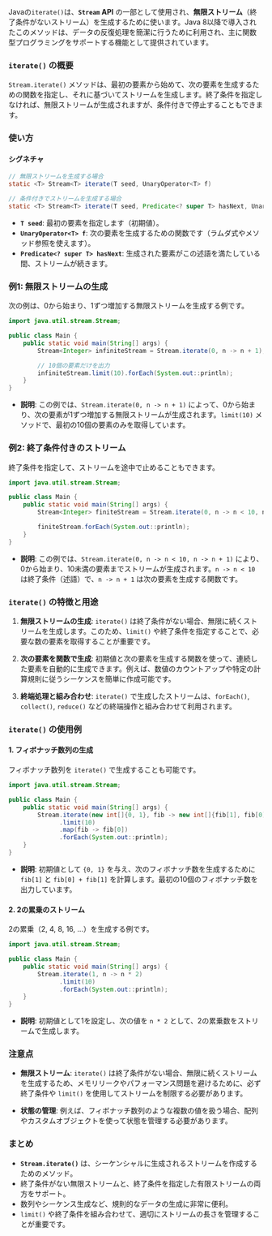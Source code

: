 Javaの`iterate()`は、**`Stream` API** の一部として使用され、**無限ストリーム**（終了条件がないストリーム）を生成するために使います。Java 8以降で導入されたこのメソッドは、データの反復処理を簡潔に行うために利用され、主に関数型プログラミングをサポートする機能として提供されています。

### `iterate()` の概要

`Stream.iterate()` メソッドは、最初の要素から始めて、次の要素を生成するための関数を指定し、それに基づいてストリームを生成します。終了条件を指定しなければ、無限ストリームが生成されますが、条件付きで停止することもできます。

### 使い方

#### シグネチャ

```java
// 無限ストリームを生成する場合
static <T> Stream<T> iterate(T seed, UnaryOperator<T> f)

// 条件付きでストリームを生成する場合
static <T> Stream<T> iterate(T seed, Predicate<? super T> hasNext, UnaryOperator<T> next)
```

- **`T seed`**: 最初の要素を指定します（初期値）。
- **`UnaryOperator<T> f`**: 次の要素を生成するための関数です（ラムダ式やメソッド参照を使えます）。
- **`Predicate<? super T> hasNext`**: 生成された要素がこの述語を満たしている間、ストリームが続きます。

### 例1: 無限ストリームの生成

次の例は、0から始まり、1ずつ増加する無限ストリームを生成する例です。

```java
import java.util.stream.Stream;

public class Main {
    public static void main(String[] args) {
        Stream<Integer> infiniteStream = Stream.iterate(0, n -> n + 1);

        // 10個の要素だけを出力
        infiniteStream.limit(10).forEach(System.out::println);
    }
}
```

- **説明**: この例では、`Stream.iterate(0, n -> n + 1)` によって、0から始まり、次の要素が1ずつ増加する無限ストリームが生成されます。`limit(10)` メソッドで、最初の10個の要素のみを取得しています。

### 例2: 終了条件付きのストリーム

終了条件を指定して、ストリームを途中で止めることもできます。

```java
import java.util.stream.Stream;

public class Main {
    public static void main(String[] args) {
        Stream<Integer> finiteStream = Stream.iterate(0, n -> n < 10, n -> n + 1);

        finiteStream.forEach(System.out::println);
    }
}
```

- **説明**: この例では、`Stream.iterate(0, n -> n < 10, n -> n + 1)` により、0から始まり、10未満の要素までストリームが生成されます。`n -> n < 10` は終了条件（述語）で、`n -> n + 1` は次の要素を生成する関数です。

### `iterate()` の特徴と用途

1. **無限ストリームの生成**: `iterate()` は終了条件がない場合、無限に続くストリームを生成します。このため、`limit()` や終了条件を指定することで、必要な数の要素を取得することが重要です。
  
2. **次の要素を関数で生成**: 初期値と次の要素を生成する関数を使って、連続した要素を自動的に生成できます。例えば、数値のカウントアップや特定の計算規則に従うシーケンスを簡単に作成可能です。

3. **終端処理と組み合わせ**: `iterate()` で生成したストリームは、`forEach()`, `collect()`, `reduce()` などの終端操作と組み合わせて利用されます。

### `iterate()` の使用例

#### 1. フィボナッチ数列の生成

フィボナッチ数列を `iterate()` で生成することも可能です。

```java
import java.util.stream.Stream;

public class Main {
    public static void main(String[] args) {
        Stream.iterate(new int[]{0, 1}, fib -> new int[]{fib[1], fib[0] + fib[1]})
              .limit(10)
              .map(fib -> fib[0])
              .forEach(System.out::println);
    }
}
```

- **説明**: 初期値として `{0, 1}` を与え、次のフィボナッチ数を生成するために `fib[1]` と `fib[0] + fib[1]` を計算します。最初の10個のフィボナッチ数を出力しています。

#### 2. 2の累乗のストリーム

2の累乗（2, 4, 8, 16, ...）を生成する例です。

```java
import java.util.stream.Stream;

public class Main {
    public static void main(String[] args) {
        Stream.iterate(1, n -> n * 2)
              .limit(10)
              .forEach(System.out::println);
    }
}
```

- **説明**: 初期値として1を設定し、次の値を `n * 2` として、2の累乗数をストリームで生成します。

### 注意点

- **無限ストリーム**: `iterate()` は終了条件がない場合、無限に続くストリームを生成するため、メモリリークやパフォーマンス問題を避けるために、必ず終了条件や `limit()` を使用してストリームを制限する必要があります。
  
- **状態の管理**: 例えば、フィボナッチ数列のような複数の値を扱う場合、配列やカスタムオブジェクトを使って状態を管理する必要があります。

### まとめ

- **`Stream.iterate()`** は、シーケンシャルに生成されるストリームを作成するためのメソッド。
- 終了条件がない無限ストリームと、終了条件を指定した有限ストリームの両方をサポート。
- 数列やシーケンス生成など、規則的なデータの生成に非常に便利。
- `limit()` や終了条件を組み合わせて、適切にストリームの長さを管理することが重要です。
